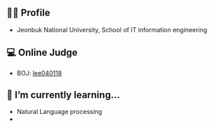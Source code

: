 <!--
**lee040118/lee040118** is a ✨ _special_ ✨ repository because its `README.md` (this file) appears on your GitHub profile.

Here are some ideas to get you started:

- 🔭 I’m currently working on ...
- 🌱 I’m currently learning ...
- 👯 I’m looking to collaborate on ...
- 🤔 I’m looking for help with ...
- 💬 Ask me about ...
- 📫 How to reach me: ...
- 😄 Pronouns: ...
- ⚡ Fun fact: ...
-->
## 🙋‍♂️ Profile
* Jeonbuk National University, School of IT information engineering

## 💻 Online Judge
* BOJ: [lee040118](http://icpc.me/lee040118)

## 🌱 I’m currently learning...
* Natural Language processing
* 
